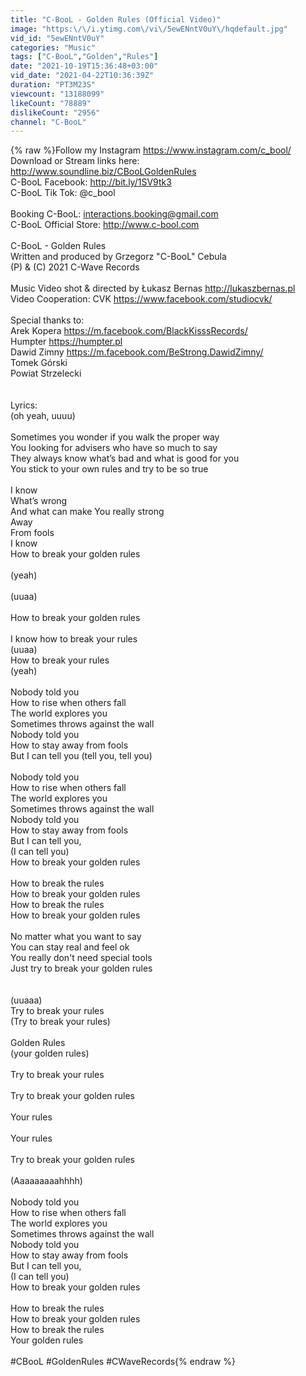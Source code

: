 ```yaml
---
title: "C-BooL - Golden Rules (Official Video)"
image: "https:\/\/i.ytimg.com\/vi\/5ewENntV0uY\/hqdefault.jpg"
vid_id: "5ewENntV0uY"
categories: "Music"
tags: ["C-BooL","Golden","Rules"]
date: "2021-10-19T15:36:48+03:00"
vid_date: "2021-04-22T10:36:39Z"
duration: "PT3M23S"
viewcount: "13188099"
likeCount: "78889"
dislikeCount: "2956"
channel: "C-BooL"
---
```

{% raw %}Follow my Instagram <a rel="nofollow" target="blank" href="https://www.instagram.com/c_bool/">https://www.instagram.com/c_bool/</a><br />Download or Stream links here: <a rel="nofollow" target="blank" href="http://www.soundline.biz/CBooLGoldenRules">http://www.soundline.biz/CBooLGoldenRules</a><br />C-BooL Facebook: <a rel="nofollow" target="blank" href="http://bit.ly/1SV9tk3​">http://bit.ly/1SV9tk3​</a><br />C-BooL Tik Tok: @c_bool<br /><br />Booking C-BooL: interactions.booking@gmail.com<br />C-BooL Official Store: <a rel="nofollow" target="blank" href="http://www.c-bool.com​">http://www.c-bool.com​</a><br /><br />C-BooL - Golden Rules<br />Written and produced by Grzegorz &quot;C-BooL&quot; Cebula<br />(P) &amp; (C) 2021 C-Wave Records<br /><br />Music Video shot &amp; directed by Łukasz Bernas <a rel="nofollow" target="blank" href="http://lukaszbernas.pl​">http://lukaszbernas.pl​</a><br />Video Cooperation: CVK <a rel="nofollow" target="blank" href="https://www.facebook.com/studiocvk/">https://www.facebook.com/studiocvk/</a><br /><br />Special thanks to:<br />Arek Kopera <a rel="nofollow" target="blank" href="https://m.facebook.com/BlackKisssRecords/">https://m.facebook.com/BlackKisssRecords/</a><br />Humpter <a rel="nofollow" target="blank" href="https://humpter.pl">https://humpter.pl</a><br />Dawid Zimny <a rel="nofollow" target="blank" href="https://m.facebook.com/BeStrong.DawidZimny/">https://m.facebook.com/BeStrong.DawidZimny/</a><br />Tomek Górski <br />Powiat Strzelecki<br /><br /><br />Lyrics:<br />(oh yeah, uuuu)<br /><br />Sometimes you wonder if you walk the proper way<br />You looking for advisers who have so much to say<br />They always know what’s bad and what is good for you<br />You stick to your own rules and try to be so true<br /><br />I know <br />What’s wrong<br />And what can make You really strong<br />Away <br />From fools<br />I know<br />How to break your golden rules<br /><br />(yeah)<br /><br />(uuaa)<br /><br />How to break your golden rules <br /><br />I know how to break your rules<br />(uuaa)<br />How to break your rules <br />(yeah)<br /><br />Nobody told you <br />How to rise when others fall <br />The world explores you<br />Sometimes throws against the wall <br />Nobody told you <br />How to stay away from fools <br />But I can tell you (tell you, tell you)    <br /><br />Nobody told you <br />How to rise when others fall <br />The world explores you<br />Sometimes throws against the wall <br />Nobody told you <br />How to stay away from fools <br />But I can tell you, <br />(I can tell you)<br />How to break your golden rules <br /><br />How to break the rules<br />How to break your golden rules<br />How to break the rules<br />How to break your golden rules <br /><br />No matter what you want to say<br />You can stay real and feel ok<br />You really don't need special tools<br />Just try to break your golden rules<br /><br /><br />(uuaaa)<br />Try to break your rules   <br />(Try to break your rules)<br /><br />Golden Rules<br />(your golden rules)<br /><br />Try to break your rules   <br /><br />Try to break your golden rules<br /><br />Your rules<br /><br />Your rules<br /><br />Try to break your golden rules<br /><br />(Aaaaaaaaahhhh)<br /><br />Nobody told you <br />How to rise when others fall <br />The world explores you<br />Sometimes throws against the wall <br />Nobody told you <br />How to stay away from fools <br />But I can tell you, <br />(I can tell you)<br />How to break your golden rules <br /><br />How to break the rules<br />How to break your golden rules<br />How to break the rules<br />Your golden rules<br /><br />#CBooL #GoldenRules #CWaveRecords{% endraw %}
